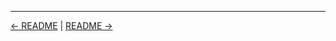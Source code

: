 

<!-- FooterStart -->
---
[← README](../0_01_getting_started_with_jenkins/README.md) | [README →](../0_03_key_terms_prerequisites/README.md)
<!-- FooterEnd -->
